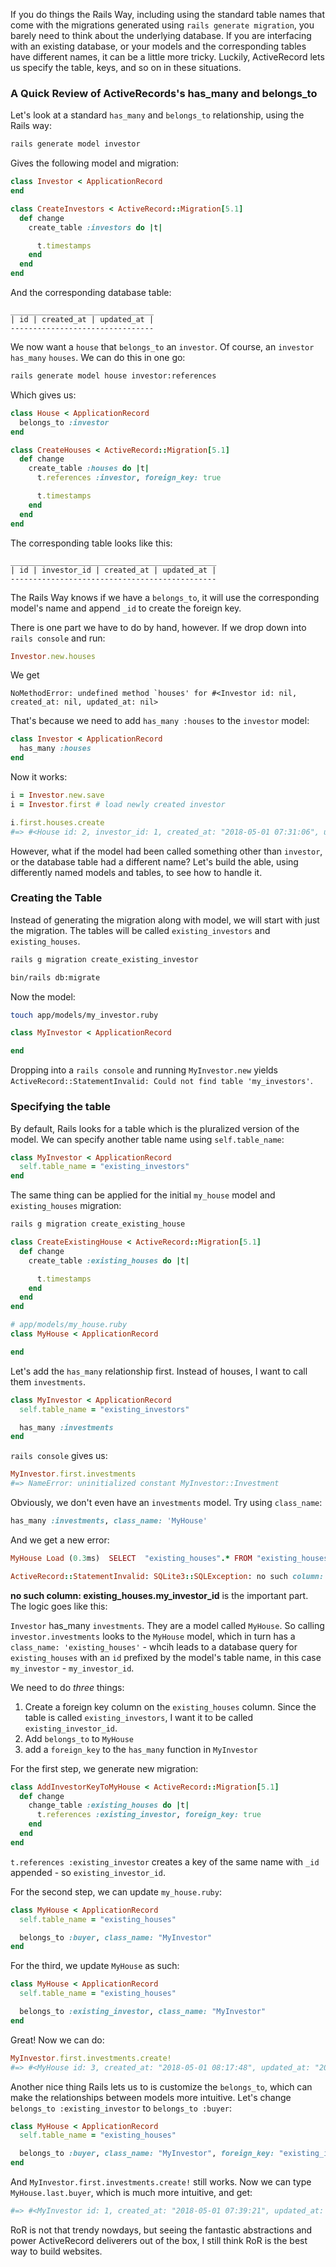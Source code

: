 If you do things the Rails Way, including using the standard table names that come with the migrations generated using `rails generate migration`, you barely need to think about the underlying database. If you are interfacing with an existing database, or your models and the corresponding tables have different names, it can be a little more tricky. Luckily, ActiveRecord lets us specify the table, keys, and so on in these situations.

### A Quick Review of ActiveRecords's has_many and belongs_to

Let's look at a standard `has_many` and `belongs_to` relationship, using the Rails way:

```ruby
rails generate model investor
```

Gives the following model and migration:

```ruby
class Investor < ApplicationRecord
end
```

```ruby
class CreateInvestors < ActiveRecord::Migration[5.1]
  def change
    create_table :investors do |t|

      t.timestamps
    end
  end
end
```

And the corresponding database table:

```
________________________________
| id | created_at | updated_at |
--------------------------------
```

We now want a `house` that `belongs_to` an `investor`. Of course, an `investor` `has_many` `houses`. We can do this in one go:

```sh
rails generate model house investor:references
```

Which gives us:

```ruby
class House < ApplicationRecord
  belongs_to :investor
end
```

```ruby
class CreateHouses < ActiveRecord::Migration[5.1]
  def change
    create_table :houses do |t|
      t.references :investor, foreign_key: true

      t.timestamps
    end
  end
end
```

The corresponding table looks like this:

```
______________________________________________
| id | investor_id | created_at | updated_at |
----------------------------------------------
```

The Rails Way knows if we have a `belongs_to`, it will use the corresponding model's name and append `_id` to create the foreign key. 

There is one part we have to do by hand, however. If we drop down into `rails console` and run:

```ruby
Investor.new.houses
```

We get

```
NoMethodError: undefined method `houses' for #<Investor id: nil, created_at: nil, updated_at: nil>
```

That's because we need to add `has_many :houses` to the `investor` model:

```ruby
class Investor < ApplicationRecord
  has_many :houses
end
```

Now it works:

```ruby
i = Investor.new.save
i = Investor.first # load newly created investor

i.first.houses.create
#=> #<House id: 2, investor_id: 1, created_at: "2018-05-01 07:31:06", updated_at: "2018-05-01 07:31:06">
```

However, what if the model had been called something other than `investor`, or the database table had a different name? Let's build the able, using differently named models and tables, to see how to handle it.

### Creating the Table

Instead of generating the migration along with model, we will start with just the migration. The tables will be called `existing_investors` and `existing_houses`.

```sh
rails g migration create_existing_investor

bin/rails db:migrate
```

Now the model:

```sh
touch app/models/my_investor.ruby
```

```ruby
class MyInvestor < ApplicationRecord

end
```

Dropping into a `rails console` and running `MyInvestor.new` yields `ActiveRecord::StatementInvalid: Could not find table 'my_investors'`.

### Specifying the table

By default, Rails looks for a table which is the pluralized version of the model. We can specify another table name using `self.table_name`:

```ruby
class MyInvestor < ApplicationRecord
  self.table_name = "existing_investors"
end
```

The same thing can be applied for the initial `my_house` model and `existing_houses` migration:

```sh
rails g migration create_existing_house
```

```ruby
class CreateExistingHouse < ActiveRecord::Migration[5.1]
  def change
    create_table :existing_houses do |t|

      t.timestamps
    end
  end
end
```

```ruby
# app/models/my_house.ruby
class MyHouse < ApplicationRecord

end
```

Let's add the `has_many` relationship first. Instead of houses, I want to call them `investments`.

```ruby
class MyInvestor < ApplicationRecord
  self.table_name = "existing_investors"

  has_many :investments
end
```

`rails console` gives us:

```ruby
MyInvestor.first.investments
#=> NameError: uninitialized constant MyInvestor::Investment
```

Obviously, we don't even have an `investments` model. Try using `class_name`: 

```ruby
has_many :investments, class_name: 'MyHouse'
```

And we get a new error:

```ruby
MyHouse Load (0.3ms)  SELECT  "existing_houses".* FROM "existing_houses" WHERE "existing_houses"."my_investor_id" = ? LIMIT ?  [["my_investor_id", 1], ["LIMIT", 11]]

ActiveRecord::StatementInvalid: SQLite3::SQLException: no such column: existing_houses.my_investor_id: SELECT  "existing_houses".* FROM "existing_houses" WHERE "existing_houses"."my_investor_id" = ? LIMIT ?
```

**no such column: existing_houses.my_investor_id** is the important part. The logic goes like this:

`Investor` has_many `investments`. They are a model called `MyHouse`. So calling `investor.investments` looks to the `MyHouse` model, which in turn has a `class_name: 'existing_houses'` - whcih leads to a database query for `existing_houses` with an `id` prefixed by the model's table name, in this case `my_investor` - `my_investor_id`. 

We need to do *three* things:

1. Create a foreign key column on the `existing_houses` column. Since the table is called `existing_investors`, I want it to be called `existing_investor_id`.
2. Add `belongs_to` to `MyHouse`
3. add a `foreign_key` to the `has_many` function in `MyInvestor`

For the first step, we generate new migration:

```ruby
class AddInvestorKeyToMyHouse < ActiveRecord::Migration[5.1]
  def change
    change_table :existing_houses do |t|
      t.references :existing_investor, foreign_key: true
    end
  end
end
```

`t.references :existing_investor` creates a key of the same name with `_id` appended - so `existing_investor_id`.

For the second step, we can update `my_house.ruby`:


```ruby
class MyHouse < ApplicationRecord
  self.table_name = "existing_houses"

  belongs_to :buyer, class_name: "MyInvestor"
end
```

For the third, we update `MyHouse` as such:

```ruby
class MyHouse < ApplicationRecord
  self.table_name = "existing_houses"

  belongs_to :existing_investor, class_name: "MyInvestor"
end
```

Great! Now we can do:

```ruby
MyInvestor.first.investments.create!
#=> #<MyHouse id: 3, created_at: "2018-05-01 08:17:48", updated_at: "2018-05-01 08:17:48", existing_investor_id: 1>
```

Another nice thing Rails lets us to is customize the `belongs_to`, which can make the relationships between models more intuitive. Let's change `belongs_to :existing_investor` to `belongs_to :buyer`:

```ruby
class MyHouse < ApplicationRecord
  self.table_name = "existing_houses"

  belongs_to :buyer, class_name: "MyInvestor", foreign_key: "existing_investor_id"
end
```

And `MyInvestor.first.investments.create!` still works. Now we can type `MyHouse.last.buyer`, which is much more intuitive, and get:

```sh
#=> #<MyInvestor id: 1, created_at: "2018-05-01 07:39:21", updated_at: "2018-05-01 07:39:21">
```

RoR is not that trendy nowdays, but seeing the fantastic abstractions and power ActiveRecord deliverers out of the box, I still think RoR is the best way to build websites.
